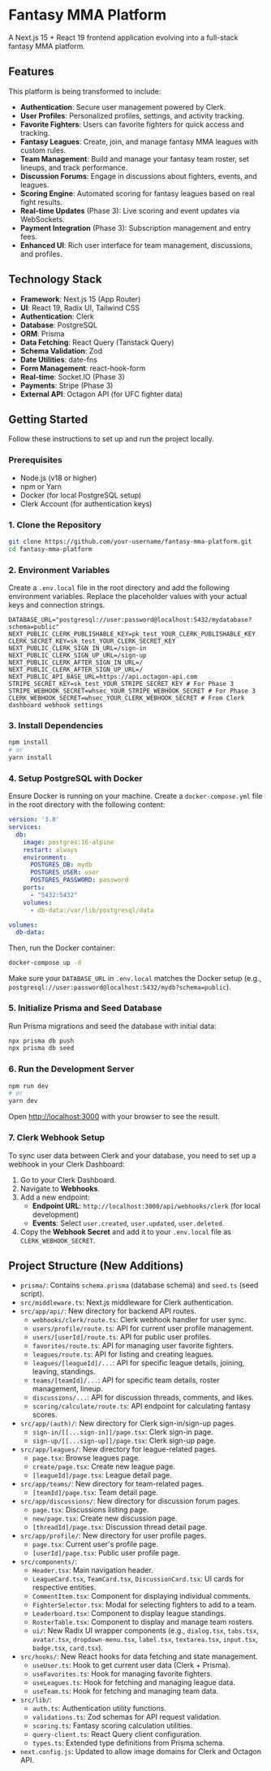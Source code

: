 # Fantasy MMA Platform

A Next.js 15 + React 19 frontend application evolving into a full-stack fantasy MMA platform.

## Features

This platform is being transformed to include:

*   **Authentication**: Secure user management powered by Clerk.
*   **User Profiles**: Personalized profiles, settings, and activity tracking.
*   **Favorite Fighters**: Users can favorite fighters for quick access and tracking.
*   **Fantasy Leagues**: Create, join, and manage fantasy MMA leagues with custom rules.
*   **Team Management**: Build and manage your fantasy team roster, set lineups, and track performance.
*   **Discussion Forums**: Engage in discussions about fighters, events, and leagues.
*   **Scoring Engine**: Automated scoring for fantasy leagues based on real fight results.
*   **Real-time Updates** (Phase 3): Live scoring and event updates via WebSockets.
*   **Payment Integration** (Phase 3): Subscription management and entry fees.
*   **Enhanced UI**: Rich user interface for team management, discussions, and profiles.

## Technology Stack

*   **Framework**: Next.js 15 (App Router)
*   **UI**: React 19, Radix UI, Tailwind CSS
*   **Authentication**: Clerk
*   **Database**: PostgreSQL
*   **ORM**: Prisma
*   **Data Fetching**: React Query (Tanstack Query)
*   **Schema Validation**: Zod
*   **Date Utilities**: date-fns
*   **Form Management**: react-hook-form
*   **Real-time**: Socket.IO (Phase 3)
*   **Payments**: Stripe (Phase 3)
*   **External API**: Octagon API (for UFC fighter data)

## Getting Started

Follow these instructions to set up and run the project locally.

### Prerequisites

*   Node.js (v18 or higher)
*   npm or Yarn
*   Docker (for local PostgreSQL setup)
*   Clerk Account (for authentication keys)

### 1. Clone the Repository

```bash
git clone https://github.com/your-username/fantasy-mma-platform.git
cd fantasy-mma-platform
```

### 2. Environment Variables

Create a `.env.local` file in the root directory and add the following environment variables. Replace the placeholder values with your actual keys and connection strings.

```
DATABASE_URL="postgresql://user:password@localhost:5432/mydatabase?schema=public"
NEXT_PUBLIC_CLERK_PUBLISHABLE_KEY=pk_test_YOUR_CLERK_PUBLISHABLE_KEY
CLERK_SECRET_KEY=sk_test_YOUR_CLERK_SECRET_KEY
NEXT_PUBLIC_CLERK_SIGN_IN_URL=/sign-in
NEXT_PUBLIC_CLERK_SIGN_UP_URL=/sign-up
NEXT_PUBLIC_CLERK_AFTER_SIGN_IN_URL=/
NEXT_PUBLIC_CLERK_AFTER_SIGN_UP_URL=/
NEXT_PUBLIC_API_BASE_URL=https://api.octagon-api.com
STRIPE_SECRET_KEY=sk_test_YOUR_STRIPE_SECRET_KEY # For Phase 3
STRIPE_WEBHOOK_SECRET=whsec_YOUR_STRIPE_WEBHOOK_SECRET # For Phase 3
CLERK_WEBHOOK_SECRET=whsec_YOUR_CLERK_WEBHOOK_SECRET # From Clerk dashboard webhook settings
```

### 3. Install Dependencies

```bash
npm install
# or
yarn install
```

### 4. Setup PostgreSQL with Docker

Ensure Docker is running on your machine.
Create a `docker-compose.yml` file in the root directory with the following content:

```yaml
version: '3.8'
services:
  db:
    image: postgres:16-alpine
    restart: always
    environment:
      POSTGRES_DB: mydb
      POSTGRES_USER: user
      POSTGRES_PASSWORD: password
    ports:
      - "5432:5432"
    volumes:
      - db-data:/var/lib/postgresql/data

volumes:
  db-data:
```

Then, run the Docker container:

```bash
docker-compose up -d
```
Make sure your `DATABASE_URL` in `.env.local` matches the Docker setup (e.g., `postgresql://user:password@localhost:5432/mydb?schema=public`).

### 5. Initialize Prisma and Seed Database

Run Prisma migrations and seed the database with initial data:

```bash
npx prisma db push
npx prisma db seed
```

### 6. Run the Development Server

```bash
npm run dev
# or
yarn dev
```

Open [http://localhost:3000](http://localhost:3000) with your browser to see the result.

### 7. Clerk Webhook Setup

To sync user data between Clerk and your database, you need to set up a webhook in your Clerk Dashboard:

1.  Go to your Clerk Dashboard.
2.  Navigate to **Webhooks**.
3.  Add a new endpoint:
    *   **Endpoint URL**: `http://localhost:3000/api/webhooks/clerk` (for local development)
    *   **Events**: Select `user.created`, `user.updated`, `user.deleted`.
4.  Copy the **Webhook Secret** and add it to your `.env.local` file as `CLERK_WEBHOOK_SECRET`.

## Project Structure (New Additions)

*   `prisma/`: Contains `schema.prisma` (database schema) and `seed.ts` (seed script).
*   `src/middleware.ts`: Next.js middleware for Clerk authentication.
*   `src/app/api/`: New directory for backend API routes.
    *   `webhooks/clerk/route.ts`: Clerk webhook handler for user sync.
    *   `users/profile/route.ts`: API for current user profile management.
    *   `users/[userId]/route.ts`: API for public user profiles.
    *   `favorites/route.ts`: API for managing user favorite fighters.
    *   `leagues/route.ts`: API for listing and creating leagues.
    *   `leagues/[leagueId]/...`: API for specific league details, joining, leaving, standings.
    *   `teams/[teamId]/...`: API for specific team details, roster management, lineup.
    *   `discussions/...`: API for discussion threads, comments, and likes.
    *   `scoring/calculate/route.ts`: API endpoint for calculating fantasy scores.
*   `src/app/(auth)/`: New directory for Clerk sign-in/sign-up pages.
    *   `sign-in/[[...sign-in]]/page.tsx`: Clerk sign-in page.
    *   `sign-up/[[...sign-up]]/page.tsx`: Clerk sign-up page.
*   `src/app/leagues/`: New directory for league-related pages.
    *   `page.tsx`: Browse leagues page.
    *   `create/page.tsx`: Create new league page.
    *   `[leagueId]/page.tsx`: League detail page.
*   `src/app/teams/`: New directory for team-related pages.
    *   `[teamId]/page.tsx`: Team detail page.
*   `src/app/discussions/`: New directory for discussion forum pages.
    *   `page.tsx`: Discussions listing page.
    *   `new/page.tsx`: Create new discussion page.
    *   `[threadId]/page.tsx`: Discussion thread detail page.
*   `src/app/profile/`: New directory for user profile pages.
    *   `page.tsx`: Current user's profile page.
    *   `[userId]/page.tsx`: Public user profile page.
*   `src/components/`:
    *   `Header.tsx`: Main navigation header.
    *   `LeagueCard.tsx`, `TeamCard.tsx`, `DiscussionCard.tsx`: UI cards for respective entities.
    *   `CommentItem.tsx`: Component for displaying individual comments.
    *   `FighterSelector.tsx`: Modal for selecting fighters to add to a team.
    *   `Leaderboard.tsx`: Component to display league standings.
    *   `RosterTable.tsx`: Component to display and manage team rosters.
    *   `ui/`: New Radix UI wrapper components (e.g., `dialog.tsx`, `tabs.tsx`, `avatar.tsx`, `dropdown-menu.tsx`, `label.tsx`, `textarea.tsx`, `input.tsx`, `badge.tsx`, `card.tsx`).
*   `src/hooks/`: New React hooks for data fetching and state management.
    *   `useUser.ts`: Hook to get current user data (Clerk + Prisma).
    *   `useFavorites.ts`: Hook for managing favorite fighters.
    *   `useLeagues.ts`: Hook for fetching and managing league data.
    *   `useTeam.ts`: Hook for fetching and managing team data.
*   `src/lib/`:
    *   `auth.ts`: Authentication utility functions.
    *   `validations.ts`: Zod schemas for API request validation.
    *   `scoring.ts`: Fantasy scoring calculation utilities.
    *   `query-client.ts`: React Query client configuration.
    *   `types.ts`: Extended type definitions from Prisma schema.
*   `next.config.js`: Updated to allow image domains for Clerk and Octagon API.
